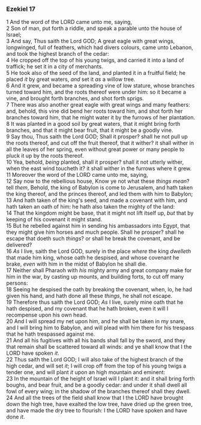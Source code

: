 ### Ezekiel 17

1 And the word of the LORD came unto me, saying,  
2 Son of man, put forth a riddle, and speak a parable unto the house of Israel;  
3 And say, Thus saith the Lord GOD; A great eagle with great wings, longwinged, full of feathers, which had divers colours, came unto Lebanon, and took the highest branch of the cedar:  
4 He cropped off the top of his young twigs, and carried it into a land of traffick; he set it in a city of merchants.  
5 He took also of the seed of the land, and planted it in a fruitful field; he placed *it* by great waters, *and* set it *as* a willow tree.  
6 And it grew, and became a spreading vine of low stature, whose branches turned toward him, and the roots thereof were under him: so it became a vine, and brought forth branches, and shot forth sprigs.  
7 There was also another great eagle with great wings and many feathers: and, behold, this vine did bend her roots toward him, and shot forth her branches toward him, that he might water it by the furrows of her plantation.  
8 It was planted in a good soil by great waters, that it might bring forth branches, and that it might bear fruit, that it might be a goodly vine.  
9 Say thou, Thus saith the Lord GOD; Shall it prosper? shall he not pull up the roots thereof, and cut off the fruit thereof, that it wither? it shall wither in all the leaves of her spring, even without great power or many people to pluck it up by the roots thereof.  
10 Yea, behold, *being* planted, shall it prosper? shall it not utterly wither, when the east wind toucheth it? it shall wither in the furrows where it grew.  
11 Moreover the word of the LORD came unto me, saying,  
12 Say now to the rebellious house, Know ye not what these *things mean*? tell *them*, Behold, the king of Babylon is come to Jerusalem, and hath taken the king thereof, and the princes thereof, and led them with him to Babylon;  
13 And hath taken of the king's seed, and made a covenant with him, and hath taken an oath of him: he hath also taken the mighty of the land:  
14 That the kingdom might be base, that it might not lift itself up, *but* that by keeping of his covenant it might stand.  
15 But he rebelled against him in sending his ambassadors into Egypt, that they might give him horses and much people. Shall he prosper? shall he escape that doeth such *things*? or shall he break the covenant, and be delivered?  
16 *As* I live, saith the Lord GOD, surely in the place *where* the king *dwelleth* that made him king, whose oath he despised, and whose covenant he brake, *even* with him in the midst of Babylon he shall die.  
17 Neither shall Pharaoh with *his* mighty army and great company make for him in the war, by casting up mounts, and building forts, to cut off many persons:  
18 Seeing he despised the oath by breaking the covenant, when, lo, he had given his hand, and hath done all these *things*, he shall not escape.  
19 Therefore thus saith the Lord GOD; *As* I live, surely mine oath that he hath despised, and my covenant that he hath broken, even it will I recompense upon his own head.  
20 And I will spread my net upon him, and he shall be taken in my snare, and I will bring him to Babylon, and will plead with him there for his trespass that he hath trespassed against me.  
21 And all his fugitives with all his bands shall fall by the sword, and they that remain shall be scattered toward all winds: and ye shall know that I the LORD have spoken *it*.  
22 Thus saith the Lord GOD; I will also take of the highest branch of the high cedar, and will set *it*; I will crop off from the top of his young twigs a tender one, and will plant *it* upon an high mountain and eminent:  
23 In the mountain of the height of Israel will I plant it: and it shall bring forth boughs, and bear fruit, and be a goodly cedar: and under it shall dwell all fowl of every wing; in the shadow of the branches thereof shall they dwell.  
24 And all the trees of the field shall know that I the LORD have brought down the high tree, have exalted the low tree, have dried up the green tree, and have made the dry tree to flourish: I the LORD have spoken and have done *it*.  
